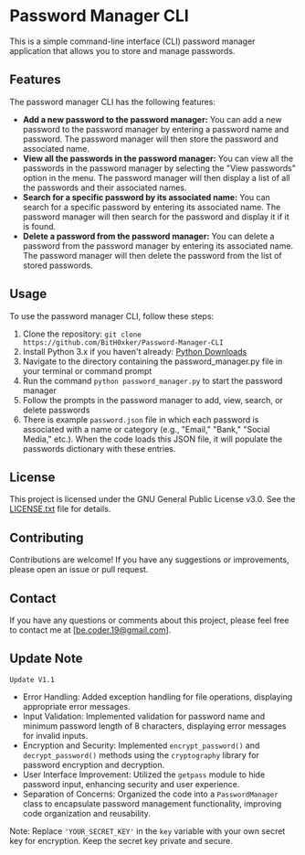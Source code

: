 # Password Manager CLI

This is a simple command-line interface (CLI) password manager application that allows you to store and manage passwords.

## Features

The password manager CLI has the following features:

- **Add a new password to the password manager:** You can add a new password to the password manager by entering a password name and password. The password manager will then store the password and associated name.
- **View all the passwords in the password manager:** You can view all the passwords in the password manager by selecting the "View passwords" option in the menu. The password manager will then display a list of all the passwords and their associated names.
- **Search for a specific password by its associated name:** You can search for a specific password by entering its associated name. The password manager will then search for the password and display it if it is found.
- **Delete a password from the password manager:** You can delete a password from the password manager by entering its associated name. The password manager will then delete the password from the list of stored passwords.

## Usage

To use the password manager CLI, follow these steps:

1. Clone the repository: `git clone https://github.com/BitH0xker/Password-Manager-CLI`
2. Install Python 3.x if you haven't already: [Python Downloads](https://www.python.org/downloads/)
3. Navigate to the directory containing the password_manager.py file in your terminal or command prompt
4. Run the command `python password_manager.py` to start the password manager
5. Follow the prompts in the password manager to add, view, search, or delete passwords
6. There is example `password.json` file in which each password is associated with a name or category (e.g., "Email," "Bank," "Social Media," etc.). When the code loads this JSON file, it will populate the passwords dictionary with these entries.

## License

This project is licensed under the GNU General Public License v3.0. See the [LICENSE.txt](LICENSE.txt) file for details.

## Contributing

Contributions are welcome! If you have any suggestions or improvements, please open an issue or pull request.

## Contact

If you have any questions or comments about this project, please feel free to contact me at [be.coder.19@gmail.com].

## Update Note

`Update V1.1`
- Error Handling: Added exception handling for file operations, displaying appropriate error messages.
- Input Validation: Implemented validation for password name and minimum password length of 8 characters, displaying error messages for invalid inputs.
- Encryption and Security: Implemented `encrypt_password()` and `decrypt_password()` methods using the `cryptography` library for password encryption and decryption.
- User Interface Improvement: Utilized the `getpass` module to hide password input, enhancing security and user experience.
- Separation of Concerns: Organized the code into a `PasswordManager` class to encapsulate password management functionality, improving code organization and reusability.

Note: Replace `'YOUR_SECRET_KEY'` in the `key` variable with your own secret key for encryption. Keep the secret key private and secure.
